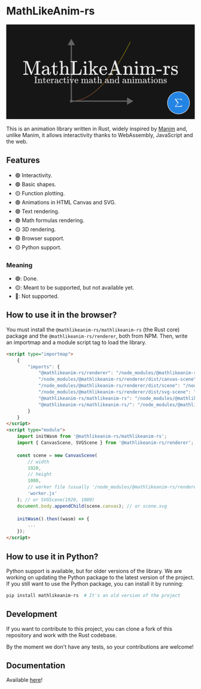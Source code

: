 # MathLikeAnim-rs

![MathLikeAnim-rs](https://raw.githubusercontent.com/MathItYT/mathlikeanim-rs/refs/heads/master/banner.png "MathLikeAnim-rs")

This is an animation library written in Rust, widely inspired by [Manim](https://manim.community/) and, unlike Manim, it allows interactivity thanks to WebAssembly, JavaScript and the web.


## Features
- 🟢 Interactivity.
- 🟢 Basic shapes.
- 🟡 Function plotting.
- 🟢 Animations in HTML Canvas and SVG.
- 🟢 Text rendering.
- 🟢 Math formulas rendering.
- 🟡 3D rendering.
- 🟢 Browser support.
- 🟡 Python support.

### Meaning
- 🟢: Done.
- 🟡: Meant to be supported, but not available yet.
- 🔴: Not supported.


## How to use it in the browser?
You must install the `@mathlikeanim-rs/mathlikeanim-rs` (the Rust core) package and the `@mathlikeanim-rs/renderer`, both from NPM. Then, write an importmap and a module script tag to load the library.

```html
<script type="importmap">
    {
        "imports": {
            "@mathlikeanim-rs/renderer": "/node_modules/@mathlikeanim-rs/renderer/dist/index.js",
            "/node_modules/@mathlikeanim-rs/renderer/dist/canvas-scene": "/node_modules/@mathlikeanim-rs/renderer/dist/canvas-scene.js",
            "/node_modules/@mathlikeanim-rs/renderer/dist/scene": "/node_modules/@mathlikeanim-rs/renderer/dist/scene.js",
            "/node_modules/@mathlikeanim-rs/renderer/dist/svg-scene": "/node_modules/@mathlikeanim-rs/renderer/dist/svg-scene.js",
            "@mathlikeanim-rs/mathlikeanim-rs": "/node_modules/@mathlikeanim-rs/mathlikeanim-rs/index.js",
            "@mathlikeanim-rs/mathlikeanim-rs/": "/node_modules/@mathlikeanim-rs/mathlikeanim-rs/"
        }
    }
</script>
<script type="module">
    import initWasm from '@mathlikeanim-rs/mathlikeanim-rs';
    import { CanvasScene, SVGScene } from '@mathlikeanim-rs/renderer';

    const scene = new CanvasScene(
        // width
        1920,
        // height
        1080,
        // worker file (usually '/node_modules/@mathlikeanim-rs/renderer/dist/offscreen-canvas-worker.js')
        'worker.js'
    ); // or SVGScene(1920, 1080)
    document.body.appendChild(scene.canvas); // or scene.svg

    initWasm().then((wasm) => {
        ...
    });
</script>
```


## How to use it in Python?
Python support is available, but for older versions of the library. We are working on updating the Python package to the latest version of the project. If you still want to use the Python package, you can install it by running:

```bash
pip install mathlikeanim-rs  # It's an old version of the project
```


## Development
If you want to contribute to this project, you can clone a fork of this repository and work with the Rust codebase.

By the moment we don't have any tests, so your contributions are welcome!


## Documentation
Available [here](https://mathityt.github.io/mathlikeanim-rs/)!
